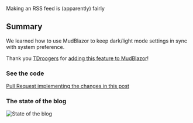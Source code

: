 ﻿Making an RSS feed is (apparently) fairly 

## Summary

We learned how to use MudBlazor to keep dark/light mode settings in sync with system preference. 

Thank you [TDroogers](https://github.com/TDroogers) for [adding this feature to MudBlazor](https://github.com/MudBlazor/MudBlazor/pull/6320)!

### See the code

[Pull Request implementing the changes in this post](https://github.com/NielsPilgaard/Pilgaard.Blog/pull/29)

### The state of the blog

![State of the blog](https://user-images.githubusercontent.com/21295394/224152139-cd53b1a6-a89f-4b85-b10a-4beae4b83a22.png)
